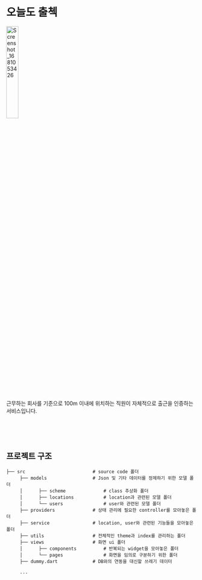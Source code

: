 # 오늘도 출첵

<img width = "25%" src="https://user-images.githubusercontent.com/95288868/230781220-9c9f6b59-8133-471a-9d6c-2907a7cbbeef.png" alt="Screenshot_1681053426"/>

 근무하는 회사를 기준으로 100m 이내에 위치하는 직원이 자체적으로 출근을 인증하는 서비스입니다.

<br/><br/><br/>

## 프로젝트 구조

```
├── src                    		# source code 폴더
     ├── models            		# Json 및 기타 데이터를 정제하기 위한 모델 폴더
     │		├── scheme				# class 추상화 폴더
     │		├── locations			# location과 관련된 모델 폴더
     │		└── users				# user와 관련된 모델 폴더
     ├── providers              # 상태 관리에 필요한 controller를 모아놓은 폴더
     ├── service               	# location, user와 관련된 기능들을 모아놓은 폴더
     ├── utils                  # 전체적인 theme과 index를 관리하는 폴더
     ├── views                  # 화면 ui 폴더
     │		├── components			# 반복되는 widget을 모아놓은 폴더
     │		└── pages				# 화면을 임의로 구분하기 위한 폴더
     ├── dummy.dart			 	# DB와의 연동을 대신할 쓰레기 데이터
     
     ...
```



